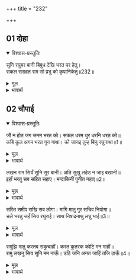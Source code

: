 +++
title = "232"

+++


## 01 दोहा
<details open><summary>विश्वास-प्रस्तुतिः</summary>

सुनि रघुबर बानी बिबुध देखि भरत पर हेतु।  
सकल सराहत राम सो प्रभु को कृपानिकेतु॥232॥  
</details>
<details><summary>मूल</summary>

सुनि रघुबर बानी बिबुध देखि भरत पर हेतु।  
सकल सराहत राम सो प्रभु को कृपानिकेतु॥232॥  
</details>

<details><summary>भावार्थ</summary>

श्री रामचन्द्रजी की वाणी सुनकर और भरतजी पर उनका प्रेम देखकर समस्त देवता उनकी सराहना करने लगे (और कहने लगे) कि श्री रामचन्द्रजी के समान कृपा के धाम प्रभु और कौन है?॥232॥  
</details>





## 02 चौपाई
<details open><summary>विश्वास-प्रस्तुतिः</summary>

जौं न होत जग जनम भरत को। सकल धरम धुर धरनि धरत को॥  
कबि कुल अगम भरत गुन गाथा। को जानइ तुम्ह बिनु रघुनाथा॥1॥  
</details>
<details><summary>मूल</summary>

जौं न होत जग जनम भरत को। सकल धरम धुर धरनि धरत को॥  
कबि कुल अगम भरत गुन गाथा। को जानइ तुम्ह बिनु रघुनाथा॥1॥  
</details>

<details><summary>भावार्थ</summary>

यदि जगत्‌ में भरत का जन्म न होता, तो पृथ्वी पर सम्पूर्ण धर्मों की धुरी को कौन धारण करता? हे रघुनाथजी! कविकुल के लिए अगम (उनकी कल्पना से अतीत) भरतजी के गुणों की कथा आपके सिवा और कौन जान सकता है?॥1॥  
</details>

लखन राम सियँ सुनि सुर बानी। अति सुखु लहेउ न जाइ बखानी॥  
इहाँ भरतु सब सहित सहाए। मन्दाकिनीं पुनीत नहाए॥2॥  

<details><summary>मूल</summary>

लखन राम सियँ सुनि सुर बानी। अति सुखु लहेउ न जाइ बखानी॥  
इहाँ भरतु सब सहित सहाए। मन्दाकिनीं पुनीत नहाए॥2॥  
</details>

<details><summary>भावार्थ</summary>

लक्ष्मणजी, श्री रामचन्द्रजी और सीताजी ने देवताओं की वाणी सुनकर अत्यन्त सुख पाया, जो वर्णन नहीं किया जा सकता। यहाँ भरतजी ने सारे समाज के साथ पवित्र मन्दाकिनी में स्नान किया॥2॥  
</details>

सरित समीप राखि सब लोगा। मागि मातु गुर सचिव नियोगा॥  
चले भरतु जहँ सिय रघुराई। साथ निषादनाथु लघु भाई॥3॥  

<details><summary>मूल</summary>

सरित समीप राखि सब लोगा। मागि मातु गुर सचिव नियोगा॥  
चले भरतु जहँ सिय रघुराई। साथ निषादनाथु लघु भाई॥3॥  
</details>

<details><summary>भावार्थ</summary>

फिर सबको नदी के समीप ठहराकर तथा माता, गुरु और मन्त्री की आज्ञा माँगकर निषादराज और शत्रुघ्न को साथ लेकर भरतजी वहाँ चले जहाँ श्री सीताजी और श्री रघुनाथजी थे॥3॥।  
</details>

समुझि मातु करतब सकुचाहीं। करत कुतरक कोटि मन माहीं॥  
रामु लखनु सिय सुनि मम नाऊँ। उठि जनि अनत जाहिं तजि ठाऊँ॥4॥  

<details><summary>मूल</summary>

समुझि मातु करतब सकुचाहीं। करत कुतरक कोटि मन माहीं॥  
रामु लखनु सिय सुनि मम नाऊँ। उठि जनि अनत जाहिं तजि ठाऊँ॥4॥  
</details>

<details><summary>भावार्थ</summary>

भरतजी अपनी माता कैकेयी की करनी को समझकर (याद करके) सकुचाते हैं और मन में करोडों (अनेकों) कुतर्क करते हैं (सोचते हैं) श्री राम, लक्ष्मण और सीताजी मेरा नाम सुनकर स्थान छोडकर कहीं दूसरी जगह उठकर न चले जाएँ॥4॥  
</details>


